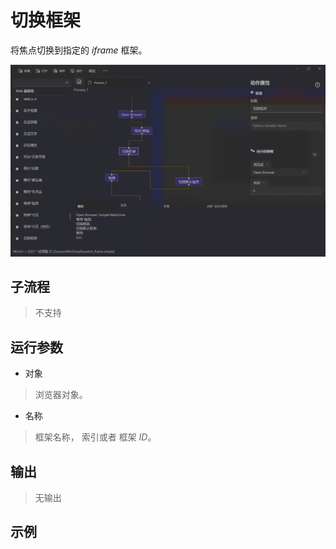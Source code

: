 # 切换框架 
将焦点切换到指定的 *iframe* 框架。

![WebSwitchToFrame](./images/18.png ':size=90%')

## 子流程
> 不支持


## 运行参数

* 对象
>  浏览器对象。
* 名称
>   框架名称， 索引或者 框架 *ID*。


## 输出

> 无输出


## 示例